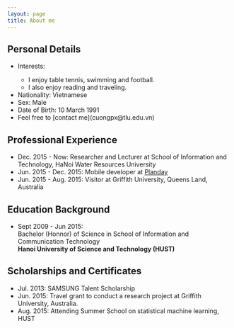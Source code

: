 ```yaml
---
layout: page
title: About me
---
```

<!-- <img src="{{ 'me.jpg' | asset_path }}" height="128px"/> -->

## Personal Details

<ul>
  <li>Interests:</li>
	<ul>
		<li>I enjoy table tennis, swimming and football.</li>
		<li>I also enjoy reading and traveling.</li>
    </ul>
  <li>Nationality: Vietnamese</li>
  <li>Sex: Male</li>
  <li>Date of Birth: 10 March 1991</li>
  <li>Feel free to [contact me](cuongpx@tlu.edu.vn)
</ul>

## Professional Experience

* Dec. 2015 - Now: Researcher and Lecturer at School of Information and Technology, HaNoi Water Resources University
* Jun. 2015 - Dec. 2015: Mobile developer at [Planday](planday.com)  
* Jun. 2015 - Aug. 2015: Visitor at Griffith University, Queens Land, Australia
				   

## Education Background
* Sept 2009 - Jun 2015: </br> Bachelor (Honnor) of Science in School of Information and Communication Technology </br> <strong> Hanoi University of Science and Technology (HUST) </strong>

## Scholarships and Certificates
* Jul. 2013:  SAMSUNG Talent Scholarship 
* Jun. 2015:  Travel grant to conduct a research project at Griffith University, Australia.
* Aug. 2015:  Attending Summer School on statistical machine learning, HUST
